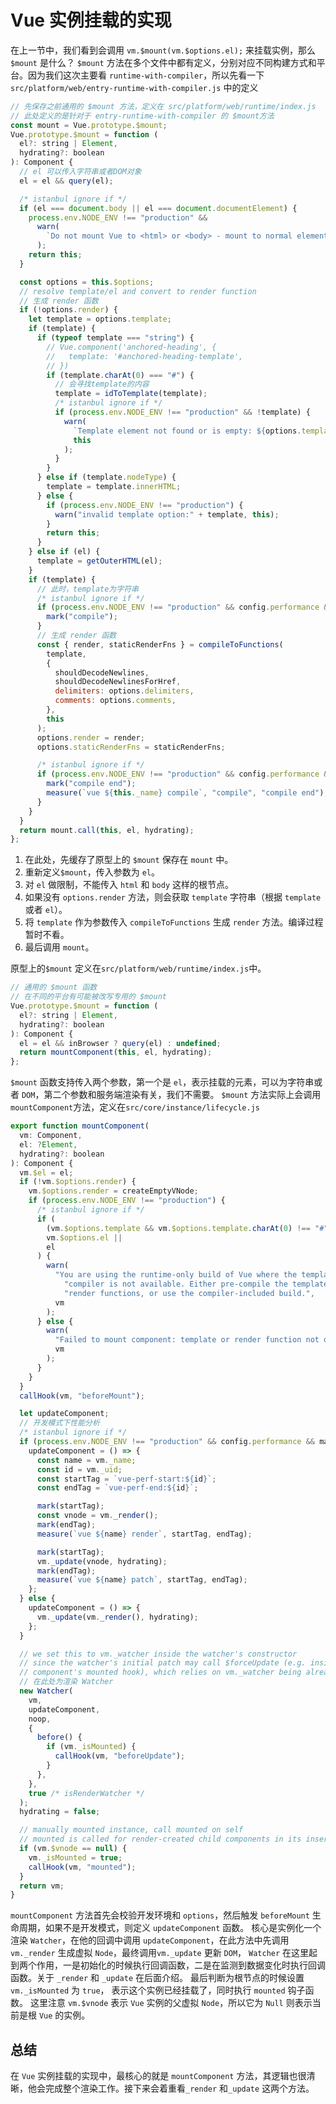 # Vue 实例挂载的实现

在上一节中，我们看到会调用 `vm.$mount(vm.$options.el);` 来挂载实例，那么 `$mount` 是什么？
`$mount` 方法在多个文件中都有定义，分别对应不同构建方式和平台。因为我们这次主要看 `runtime-with-compiler`，所以先看一下 `src/platform/web/entry-runtime-with-compiler.js` 中的定义

```js
// 先保存之前通用的 $mount 方法，定义在 src/platform/web/runtime/index.js
// 此处定义的是针对于 entry-runtime-with-compiler 的 $mount方法
const mount = Vue.prototype.$mount;
Vue.prototype.$mount = function (
  el?: string | Element,
  hydrating?: boolean
): Component {
  // el 可以传入字符串或者DOM对象
  el = el && query(el);

  /* istanbul ignore if */
  if (el === document.body || el === document.documentElement) {
    process.env.NODE_ENV !== "production" &&
      warn(
        `Do not mount Vue to <html> or <body> - mount to normal elements instead.`
      );
    return this;
  }

  const options = this.$options;
  // resolve template/el and convert to render function
  // 生成 render 函数
  if (!options.render) {
    let template = options.template;
    if (template) {
      if (typeof template === "string") {
        // Vue.component('anchored-heading', {
        //   template: '#anchored-heading-template',
        // })
        if (template.charAt(0) === "#") {
          // 会寻找template的内容
          template = idToTemplate(template);
          /* istanbul ignore if */
          if (process.env.NODE_ENV !== "production" && !template) {
            warn(
              `Template element not found or is empty: ${options.template}`,
              this
            );
          }
        }
      } else if (template.nodeType) {
        template = template.innerHTML;
      } else {
        if (process.env.NODE_ENV !== "production") {
          warn("invalid template option:" + template, this);
        }
        return this;
      }
    } else if (el) {
      template = getOuterHTML(el);
    }
    if (template) {
      // 此时，template为字符串
      /* istanbul ignore if */
      if (process.env.NODE_ENV !== "production" && config.performance && mark) {
        mark("compile");
      }
      // 生成 render 函数
      const { render, staticRenderFns } = compileToFunctions(
        template,
        {
          shouldDecodeNewlines,
          shouldDecodeNewlinesForHref,
          delimiters: options.delimiters,
          comments: options.comments,
        },
        this
      );
      options.render = render;
      options.staticRenderFns = staticRenderFns;

      /* istanbul ignore if */
      if (process.env.NODE_ENV !== "production" && config.performance && mark) {
        mark("compile end");
        measure(`vue ${this._name} compile`, "compile", "compile end");
      }
    }
  }
  return mount.call(this, el, hydrating);
};
```

1. 在此处，先缓存了原型上的 `$mount` 保存在 `mount` 中。
2. 重新定义`$mount`，传入参数为 `el`。
3. 对 `el` 做限制，不能传入 `html` 和 `body` 这样的根节点。
4. 如果没有 `options.render` 方法，则会获取 `template` 字符串（根据 `template` 或者 `el`）。
5. 将 `template` 作为参数传入 `compileToFunctions` 生成 `render` 方法。编译过程暂时不看。
6. 最后调用 `mount`。

原型上的`$mount` 定义在`src/platform/web/runtime/index.js`中。

```js
// 通用的 $mount 函数
// 在不同的平台有可能被改写专用的 $mount
Vue.prototype.$mount = function (
  el?: string | Element,
  hydrating?: boolean
): Component {
  el = el && inBrowser ? query(el) : undefined;
  return mountComponent(this, el, hydrating);
};
```

`$mount` 函数支持传入两个参数，第一个是 `el`，表示挂载的元素，可以为字符串或者 `DOM`，第二个参数和服务端渲染有关，我们不需要。
`$mount` 方法实际上会调用`mountComponent`方法，定义在`src/core/instance/lifecycle.js`

```js
export function mountComponent(
  vm: Component,
  el: ?Element,
  hydrating?: boolean
): Component {
  vm.$el = el;
  if (!vm.$options.render) {
    vm.$options.render = createEmptyVNode;
    if (process.env.NODE_ENV !== "production") {
      /* istanbul ignore if */
      if (
        (vm.$options.template && vm.$options.template.charAt(0) !== "#") ||
        vm.$options.el ||
        el
      ) {
        warn(
          "You are using the runtime-only build of Vue where the template " +
            "compiler is not available. Either pre-compile the templates into " +
            "render functions, or use the compiler-included build.",
          vm
        );
      } else {
        warn(
          "Failed to mount component: template or render function not defined.",
          vm
        );
      }
    }
  }
  callHook(vm, "beforeMount");

  let updateComponent;
  // 开发模式下性能分析
  /* istanbul ignore if */
  if (process.env.NODE_ENV !== "production" && config.performance && mark) {
    updateComponent = () => {
      const name = vm._name;
      const id = vm._uid;
      const startTag = `vue-perf-start:${id}`;
      const endTag = `vue-perf-end:${id}`;

      mark(startTag);
      const vnode = vm._render();
      mark(endTag);
      measure(`vue ${name} render`, startTag, endTag);

      mark(startTag);
      vm._update(vnode, hydrating);
      mark(endTag);
      measure(`vue ${name} patch`, startTag, endTag);
    };
  } else {
    updateComponent = () => {
      vm._update(vm._render(), hydrating);
    };
  }

  // we set this to vm._watcher inside the watcher's constructor
  // since the watcher's initial patch may call $forceUpdate (e.g. inside child
  // component's mounted hook), which relies on vm._watcher being already defined
  // 在此处为渲染 Watcher
  new Watcher(
    vm,
    updateComponent,
    noop,
    {
      before() {
        if (vm._isMounted) {
          callHook(vm, "beforeUpdate");
        }
      },
    },
    true /* isRenderWatcher */
  );
  hydrating = false;

  // manually mounted instance, call mounted on self
  // mounted is called for render-created child components in its inserted hook
  if (vm.$vnode == null) {
    vm._isMounted = true;
    callHook(vm, "mounted");
  }
  return vm;
}
```

`mountComponent` 方法首先会校验开发环境和 `options`，然后触发 `beforeMount` 生命周期，如果不是开发模式，则定义 `updateComponent` 函数。
核心是实例化一个渲染 `Watcher`，在他的回调中调用 `updateComponent`，在此方法中先调用 `vm._render` 生成虚拟 `Node`，最终调用`vm._update` 更新 `DOM`，
`Watcher` 在这里起到两个作用，一是初始化的时候执行回调函数，二是在监测到数据变化时执行回调函数。关于 `_render` 和 `_update` 在后面介绍。
最后判断为根节点的时候设置 `vm._isMounted` 为 `true`， 表示这个实例已经挂载了，同时执行 `mounted` 钩子函数。 这里注意 `vm.$vnode` 表示 `Vue` 实例的父虚拟 `Node`，所以它为 `Null` 则表示当前是根 `Vue` 的实例。

## 总结

在 `Vue` 实例挂载的实现中，最核心的就是 `mountComponent` 方法，其逻辑也很清晰，他会完成整个渲染工作。接下来会着重看`_render` 和`_update` 这两个方法。
